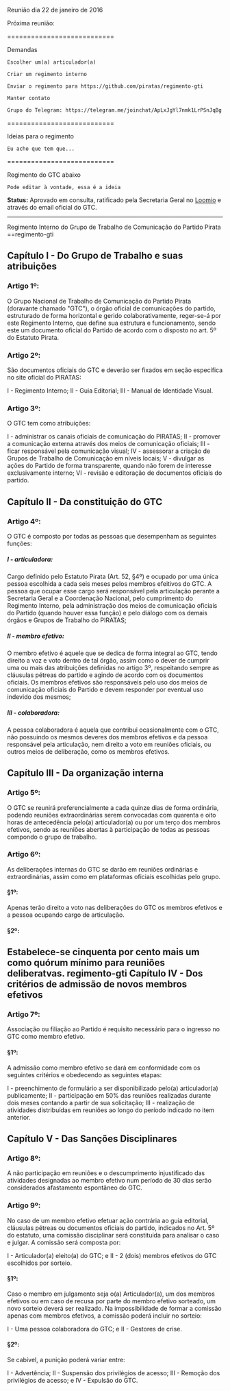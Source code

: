 Reunião dia 22 de janeiro de 2016

Próxima reunião:

===========================

Demandas

    Escolher um(a) articulador(a)

    Criar um regimento interno

    Enviar o regimento para https://github.com/piratas/regimento-gti

    Manter contato

    Grupo do Telegram: https://telegram.me/joinchat/ApLxJgYl7nmk1LrPSnJqBg


===========================

Ideias para o regimento

    Eu acho que tem que...


===========================

Regimento do GTC abaixo

    Pode editar à vontade, essa é a ideia


**Status:** Aprovado em consulta, ratificado pela Secretaria Geral no [Loomio](https://www.loomio.org/d/OMDZPGal/proposta-de-regimento-do-gtc "") e através do email oficial do GTC.

---

Regimento Interno do Grupo de Trabalho de Comunicação do Partido Pirata
==regimento-gti

Capítulo I - Do Grupo de Trabalho e suas atribuições
--

### Artigo 1º:

O Grupo Nacional de Trabalho de Comunicação do Partido Pirata (doravante chamado "GTC"), o órgão oficial de comunicações do partido, estruturado de forma horizontal e gerido colaborativamente, reger-se-á por este Regimento Interno, que define sua estrutura e funcionamento, sendo este um documento oficial do Partido de acordo com o disposto no art. 5º do Estatuto Pirata.

### Artigo 2º:

São documentos oficiais do GTC e deverão ser fixados em seção específica no site oficial do PIRATAS:

I - Regimento Interno;
II - Guia Editorial;
III - Manual de Identidade Visual.

### Artigo 3º:

O GTC tem como atribuições:

I - administrar os canais oficiais de comunicação do PIRATAS;
II - promover a comunicação externa através dos meios de comunicação oficiais;
III - ficar responsável pela comunicação visual;
IV - assessorar a criação de Grupos de Trabalho de Comunicação em níveis locais;
V - divulgar as ações do Partido de forma transparente, quando não forem de interesse exclusivamente interno;
VI - revisão e editoração de documentos oficiais do partido.

Capítulo II - Da constituição do GTC
--

### Artigo 4º:

O GTC é composto por todas as pessoas que desempenham as seguintes funções:

##### I - articuladora:

Cargo definido pelo Estatuto Pirata (Art. 52, §4º) e ocupado por uma única pessoa escolhida a cada seis meses pelos membros efeitivos do GTC. A pessoa que ocupar esse cargo será responsável pela articulação perante a Secretaria Geral e a Coordenação Nacional, pelo cumprimento do Regimento Interno, pela administração dos meios de comunicação oficiais do Partido (quando houver essa função) e pelo diálogo com os demais órgãos e Grupos de Trabalho do PIRATAS;

##### II - membro efetivo:

O membro efetivo é aquele que se dedica de forma integral ao GTC, tendo direito a voz e voto dentro de tal órgão, assim como o dever de cumprir uma ou mais das atribuições definidas no artigo 3º, respeitando sempre as cláusulas pétreas do partido e agindo de acordo com os documentos oficiais. Os membros efetivos são responsáveis pelo uso dos meios de comunicação oficiais do Partido e devem responder por eventual uso indevido dos mesmos;

##### III - colaboradora:

A pessoa colaboradora é aquela que contribui ocasionalmente com o GTC, não possuindo os mesmos deveres dos membros efetivos e da pessoa responsável pela articulação, nem direito a voto em reuniões oficiais, ou outros meios de deliberação, como os membros efetivos.

Capítulo III - Da organização interna
--

### Artigo 5º:

O GTC se reunirá preferencialmente a cada quinze dias de forma ordinária, podendo reuniões extraordinárias serem convocadas com quarenta e oito horas de antecedência pelo(a) articulador(a) ou por um terço dos membros efetivos, sendo as reuniões abertas à participação de todas as pessoas compondo o grupo de trabalho.

### Artigo 6º:

As deliberações internas do GTC se darão em reuniões ordinárias e extraordinárias, assim como em plataformas oficiais escolhidas pelo grupo.

#### §1º:

Apenas terão direito a voto nas deliberações do GTC os membros efetivos e a pessoa ocupando cargo de articulação.

#### §2º:

Estabelece-se cinquenta por cento mais um como quórum mínimo para reuniões deliberatvas.
regimento-gti
Capítulo IV - Dos critérios de admissão de novos membros efetivos
--

### Artigo 7º:

Associação ou filiação ao Partido é requisito necessário para o ingresso no GTC como membro efetivo.

#### §1º:

A admissão como membro efetivo se dará em conformidade com os seguintes critérios e obedecendo as seguintes etapas:

I - preenchimento de formulário a ser disponibilizado pelo(a) articulador(a) publicamente;
II - participação em 50% das reuniões realizadas durante dois meses contando a partir de sua solicitação;
III - realização de atividades distribuídas em reuniões ao longo do período indicado no item anterior.

Capítulo V - Das Sanções Disciplinares
--

### Artigo 8º:

A não participação em reuniões e o descumprimento injustificado das atividades designadas ao membro efetivo num período de 30 dias serão considerados afastamento espontâneo do GTC.

### Artigo 9º:

No caso de um membro efetivo efetuar ação contrária ao guia editorial, cláusulas pétreas ou documentos oficiais do partido, indicados no Art. 5º do estatuto, uma comissão disciplinar será constituída para analisar o caso e julgar. A comissão será composta por:

I - Articulador(a) eleito(a) do GTC; e
II - 2 (dois) membros efetivos do GTC escolhidos por sorteio.

#### §1º:

Caso o membro em julgamento seja o(a) Articulador(a), um dos membros efetivos ou em caso de recusa por parte do membro efetivo sorteado, um novo sorteio deverá ser realizado. Na impossibilidade de formar a comissão apenas com membros efetivos, a comissão poderá incluir no sorteio:

I - Uma pessoa colaboradora do GTC; e
II - Gestores de crise.

#### §2º:

Se cabível, a punição poderá variar entre:

I - Advertência;
II - Suspensão dos privilégios de acesso;
III - Remoção dos privilégios de acesso; e
IV - Expulsão do GTC.
